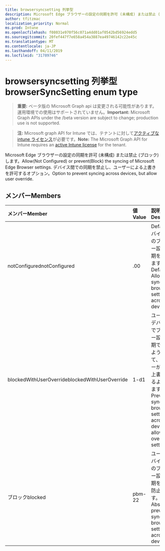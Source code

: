 ```yaml
---
title: browsersyncsetting 列挙型
description: Microsoft Edge ブラウザーの設定の同期を許可 (未構成) または禁止 (ブロック) します。 デバイス間での同期を禁止し、ユーザーによる上書きを許可するオプション。
author: tfitzmac
localization_priority: Normal
ms.prod: Intune
ms.openlocfilehash: f08031e970f56c071a4dd01af0542bd56924edd5
ms.sourcegitcommit: 20fef447f7e658a454a3887ea49746142c22e45c
ms.translationtype: MT
ms.contentlocale: ja-JP
ms.lasthandoff: 04/11/2019
ms.locfileid: "31789746"
---
```

# <a name="browsersyncsetting-enum-type"></a><span data-ttu-id="ba9c8-104">browsersyncsetting 列挙型</span><span class="sxs-lookup"><span data-stu-id="ba9c8-104">browserSyncSetting enum type</span></span>

> <span data-ttu-id="ba9c8-105">**重要:** ベータ版の Microsoft Graph api は変更される可能性があります。運用環境での使用はサポートされていません。</span><span class="sxs-lookup"><span data-stu-id="ba9c8-105">**Important:** Microsoft Graph APIs under the /beta version are subject to change; production use is not supported.</span></span>

> <span data-ttu-id="ba9c8-106">**注:** Microsoft graph API for Intune では、テナントに対して[アクティブな intune ライセンス](https://go.microsoft.com/fwlink/?linkid=839381)が必要です。</span><span class="sxs-lookup"><span data-stu-id="ba9c8-106">**Note:** The Microsoft Graph API for Intune requires an [active Intune license](https://go.microsoft.com/fwlink/?linkid=839381) for the tenant.</span></span>

<span data-ttu-id="ba9c8-107">Microsoft Edge ブラウザーの設定の同期を許可 (未構成) または禁止 (ブロック) します。</span><span class="sxs-lookup"><span data-stu-id="ba9c8-107">Allow(Not Configured) or prevent(Block) the syncing of Microsoft Edge Browser settings.</span></span> <span data-ttu-id="ba9c8-108">デバイス間での同期を禁止し、ユーザーによる上書きを許可するオプション。</span><span class="sxs-lookup"><span data-stu-id="ba9c8-108">Option to prevent syncing across devices, but allow user override.</span></span>

## <a name="members"></a><span data-ttu-id="ba9c8-109">メンバー</span><span class="sxs-lookup"><span data-stu-id="ba9c8-109">Members</span></span>
|<span data-ttu-id="ba9c8-110">メンバー</span><span class="sxs-lookup"><span data-stu-id="ba9c8-110">Member</span></span>|<span data-ttu-id="ba9c8-111">値</span><span class="sxs-lookup"><span data-stu-id="ba9c8-111">Value</span></span>|<span data-ttu-id="ba9c8-112">説明</span><span class="sxs-lookup"><span data-stu-id="ba9c8-112">Description</span></span>|
|:---|:---|:---|
|<span data-ttu-id="ba9c8-113">notConfigured</span><span class="sxs-lookup"><span data-stu-id="ba9c8-113">notConfigured</span></span>|<span data-ttu-id="ba9c8-114">.0</span><span class="sxs-lookup"><span data-stu-id="ba9c8-114">0</span></span>|<span data-ttu-id="ba9c8-115">Default –デバイス間でのブラウザー設定の同期を許可します。</span><span class="sxs-lookup"><span data-stu-id="ba9c8-115">Default – Allow syncing of browser settings across devices.</span></span>|
|<span data-ttu-id="ba9c8-116">blockedWithUserOverride</span><span class="sxs-lookup"><span data-stu-id="ba9c8-116">blockedWithUserOverride</span></span>|<span data-ttu-id="ba9c8-117">1-d</span><span class="sxs-lookup"><span data-stu-id="ba9c8-117">1</span></span>|<span data-ttu-id="ba9c8-118">ユーザーのデバイス間でブラウザー設定を同期できないようにして、ユーザーが設定を上書きできるようにします。</span><span class="sxs-lookup"><span data-stu-id="ba9c8-118">Prevent syncing of browser settings across user devices, allow user override of setting.</span></span>|
|<span data-ttu-id="ba9c8-119">ブロック</span><span class="sxs-lookup"><span data-stu-id="ba9c8-119">blocked</span></span>|<span data-ttu-id="ba9c8-120">pbm-2</span><span class="sxs-lookup"><span data-stu-id="ba9c8-120">2</span></span>|<span data-ttu-id="ba9c8-121">ユーザーデバイス間でのブラウザー設定の同期を完全に防止します。</span><span class="sxs-lookup"><span data-stu-id="ba9c8-121">Absolutely prevent syncing of browser settings across user devices.</span></span>|





